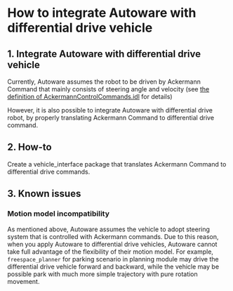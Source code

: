 # How to integrate Autoware with differential drive vehicle

## 1. Integrate Autoware with differential drive vehicle

Currently, Autoware assumes the robot to be driven by Ackermann Command that mainly consists of steering angle and velocity (see [the definition of AckermannControlCommands.idl](https://gitlab.com/autowarefoundation/autoware.auto/autoware_auto_msgs/-/blob/master/autoware_auto_control_msgs/msg/AckermannControlCommand.idl) for details)

However, it is also possible to integrate Autoware with differential drive robot, by properly translating Ackermann Command to differential drive command.


## 2. How-to

Create a vehicle_interface package that translates Ackermann Command to differential drive commands.



## 3. Known issues

### Motion model incompatibility

As mentioned above, Autoware assumes the vehicle to adopt steering system that is controlled with Ackermann commands.
Due to this reason, when you apply Autoware to differential drive vehicles, Autoware cannot take full advantage of the flexibility of their motion model.
For example, `freespace_planner` for parking scenario in planning module may drive the differential drive vehicle forward and backward,
while the vehicle may be possible park with much more simple trajectory with pure rotation movement.
